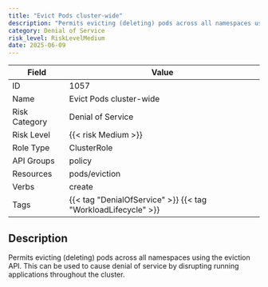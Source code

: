 ```yaml
---
title: "Evict Pods cluster-wide"
description: "Permits evicting (deleting) pods across all namespaces using the eviction API. This can be used to cause denial of service by disrupting running applications throughout the cluster."
category: Denial of Service
risk_level: RiskLevelMedium
date: 2025-06-09
---
```


| Field         | Value                                                         |
| ------------- | ------------------------------------------------------------- |
| ID            | 1057                                                          |
| Name          | Evict Pods cluster-wide                                       |
| Risk Category | Denial of Service                                             |
| Risk Level    | {{< risk Medium >}}                                           |
| Role Type     | ClusterRole                                                   |
| API Groups    | policy                                                        |
| Resources     | pods/eviction                                                 |
| Verbs         | create                                                        |
| Tags          | {{< tag "DenialOfService" >}} {{< tag "WorkloadLifecycle" >}} |

## Description

Permits evicting (deleting) pods across all namespaces using the eviction API. This can be used to cause denial of service by disrupting running applications throughout the cluster.
